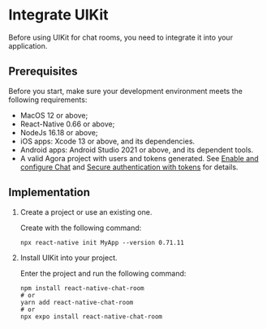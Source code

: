 # Integrate UIKit 

Before using UIKit for chat rooms, you need to integrate it into your application.

## Prerequisites

Before you start, make sure your development environment meets the following requirements:

- MacOS 12 or above;
- React-Native 0.66 or above;
- NodeJs 16.18 or above;
- iOS apps: Xcode 13 or above, and its dependencies.
- Android apps: Android Studio 2021 or above, and its dependent tools.
- A valid Agora project with users and tokens generated. See [Enable and configure Chat](https://docs.agora.io/en/agora-chat/get-started/enable) and [Secure authentication with tokens](https://docs.agora.io/en/agora-chat/develop/authentication) for details.

## Implementation

1. Create a project or use an existing one.

    Create with the following command: 

    ```
    npx react-native init MyApp --version 0.71.11
    ```

1. Install UIKit into your project.

   Enter the project and run the following command:

   ```
   npm install react-native-chat-room
   # or
   yarn add react-native-chat-room
   # or
   npx expo install react-native-chat-room
   ```
